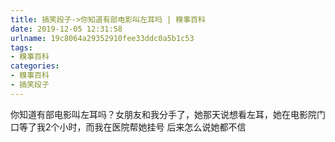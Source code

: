 ```yaml
---
title: 搞笑段子->你知道有部电影叫左耳吗 | 糗事百科
date: 2019-12-05 12:31:58
urlname: 19c8064a29352910fee33ddc0a5b1c53
tags: 
- 糗事百科
categories:
- 糗事百科
- 搞笑段子
---
```

你知道有部电影叫左耳吗？女朋友和我分手了，她那天说想看左耳，她在电影院门口等了我2个小时，而我在医院帮她挂号    后来怎么说她都不信



